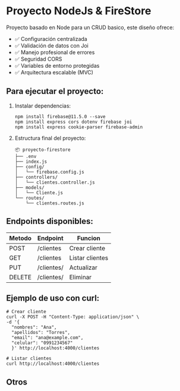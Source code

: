 # Proyecto NodeJs & FireStore
 
 Proyecto basado en Node para un CRUD basico, este diseño ofrece:
-   ✅ Configuración centralizada    
-   ✅ Validación de datos con Joi    
-   ✅ Manejo profesional de errores    
-   ✅ Seguridad CORS    
-   ✅ Variables de entorno protegidas    
-   ✅ Arquitectura escalable (MVC)

 ## Para ejecutar el proyecto:

1.  Instalar dependencias: 
	```
    npm install firebase@11.5.0 --save
    npm install express cors dotenv firebase joi
    npm install express cookie-parser firebase-admin
    ```
2.  Estructura final del proyecto:   

    ```
    📦 proyecto-firestore
    ├── .env
    ├── index.js
    ├── config/
    │   └── firebase.config.js
    ├── controllers/
    │   └── clientes.controller.js
    ├── models/
    │   └── Cliente.js
    └── routes/
        └── clientes.routes.js
    ```

## Endpoints disponibles:

|Metodo  |  Endpoint      | Funcion         |
|--------|----------------|-----------------|
| POST   | /clientes      | Crear cliente   |
| GET    | /clientes      | Listar clientes |
| PUT    | /clientes/<id> | Actualizar      |
| DELETE | /clientes/<id> | Eliminar        |


## Ejemplo de uso con curl:

    # Crear cliente
    curl -X POST -H "Content-Type: application/json" \
    -d '{
      "nombres": "Ana",
      "apellidos": "Torres",
      "email": "ana@example.com",
      "celular": "0991234567"
      }' http://localhost:4000/clientes
    
    # Listar clientes
    curl http://localhost:4000/clientes

## Otros
  